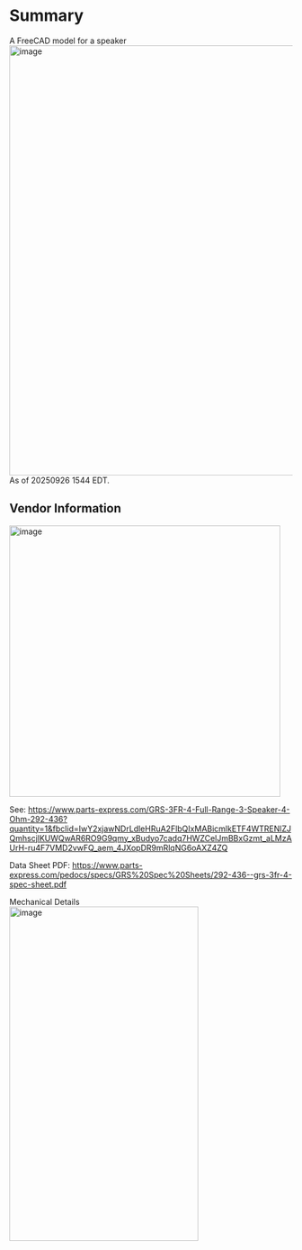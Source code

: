 # Summary
A FreeCAD model for a speaker
<img width="987" height="764" alt="image" src="https://github.com/user-attachments/assets/80241ea0-8eda-47f3-860a-8b329fde478c" />
As of 20250926 1544 EDT.

## Vendor Information
<img width="482" alt="image" src="https://github.com/user-attachments/assets/7cc6add5-9f25-4d49-b532-e8ecc91fc2f8" />

See: https://www.parts-express.com/GRS-3FR-4-Full-Range-3-Speaker-4-Ohm-292-436?quantity=1&fbclid=IwY2xjawNDrLdleHRuA2FlbQIxMABicmlkETF4WTRENlZJQmhscjlKUWQwAR6RO9G9qmy_xBudyo7cadq7HWZCelJmBBxGzmt_aLMzAUrH-ru4F7VMD2vwFQ_aem_4JXopDR9mRlqNG6oAXZ4ZQ

Data Sheet PDF: https://www.parts-express.com/pedocs/specs/GRS%20Spec%20Sheets/292-436--grs-3fr-4-spec-sheet.pdf

Mechanical Details  
<img width="336" height="594" alt="image" src="https://github.com/user-attachments/assets/f9057297-644b-4c99-8371-16aaaab37696" />
